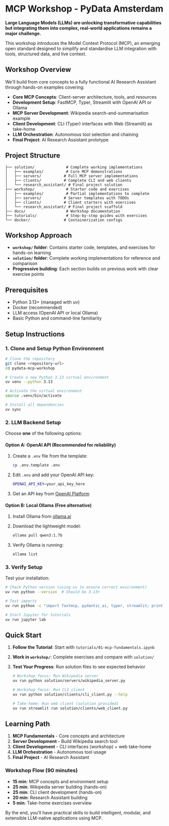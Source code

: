 # MCP Workshop - PyData Amsterdam

**Large Language Models (LLMs) are unlocking transformative capabilities  but integrating them into complex, real-world applications remains a major challenge.**

This workshop introduces the Model Context Protocol (MCP), an emerging open standard designed to simplify and standardise LLM integration with tools, structured data, and live context.

## Workshop Overview

We'll build from core concepts to a fully functional AI Research Assistant through hands-on examples covering:

- **Core MCP Concepts**: Client-server architecture, tools, and resources
- **Development Setup**: FastMCP, Typer, Streamlit with OpenAI API or Ollama
- **MCP Server Development**: Wikipedia search-and-summarisation example
- **Client Development**: CLI (Typer) interfaces with Web (Streamlit) as take-home
- **LLM Orchestration**: Autonomous tool selection and chaining
- **Final Project**: AI Research Assistant prototype

## Project Structure

```
├── solution/              # Complete working implementations
│   ├── examples/          # Core MCP demonstrations
│   ├── servers/          # Full MCP server implementations
│   ├── clients/          # Complete CLI and web clients
│   └── research_assistant/ # Final project solution
├── workshop/              # Starter code and exercises
│   ├── examples/          # Partial implementations to complete
│   ├── servers/          # Server templates with TODOs
│   ├── clients/          # Client starters with exercises
│   └── research_assistant/ # Final project scaffold
├── docs/                  # Workshop documentation
├── tutorials/             # Step-by-step guides with exercises
└── docker/               # Containerization configs
```

## Workshop Approach

- **`workshop/` folder**: Contains starter code, templates, and exercises for hands-on learning
- **`solution/` folder**: Complete working implementations for reference and comparison
- **Progressive building**: Each section builds on previous work with clear exercise points

## Prerequisites

- Python 3.13+ (managed with uv)
- Docker (recommended)
- LLM access (OpenAI API or local Ollama)
- Basic Python and command-line familiarity

## Setup Instructions

### 1. Clone and Setup Python Environment

```bash
# Clone the repository
git clone <repository-url>
cd pydata-mcp-workshop

# Create a new Python 3.13 virtual environment
uv venv --python 3.13

# Activate the virtual environment
source .venv/bin/activate

# Install all dependencies
uv sync
```

### 2. LLM Backend Setup

Choose **one** of the following options:

#### Option A: OpenAI API (Recommended for reliability)

1. Create a `.env` file from the template:
   ```bash
   cp .env.template .env
   ```

2. Edit `.env` and add your OpenAI API key:
   ```bash
   OPENAI_API_KEY=your_api_key_here
   ```

3. Get an API key from [OpenAI Platform](https://platform.openai.com/api-keys)

#### Option B: Local Ollama (Free alternative)

1. Install Ollama from [ollama.ai](https://ollama.ai)

2. Download the lightweight model:
   ```bash
   ollama pull qwen3:1.7b
   ```

3. Verify Ollama is running:
   ```bash
   ollama list
   ```

### 3. Verify Setup

Test your installation:
```bash
# Check Python version (using uv to ensure correct environment)
uv run python --version  # Should be 3.13+

# Test imports
uv run python -c "import fastmcp, pydantic_ai, typer, streamlit; print('✅ All imports successful')"

# Start Jupyter for tutorials
uv run jupyter lab
```

## Quick Start

1. **Follow the Tutorial**: Start with `tutorials/01-mcp-fundamentals.ipynb`

2. **Work in `workshop/`**: Complete exercises and compare with `solution/`

3. **Test Your Progress**: Run solution files to see expected behavior
   ```bash
   # Workshop focus: Run Wikipedia server
   uv run python solution/servers/wikipedia_server.py

   # Workshop focus: Run CLI client
   uv run python solution/clients/cli_client.py --help

   # Take-home: Run web client (solution provided)
   uv run streamlit run solution/clients/web_client.py
   ```

## Learning Path

1. **MCP Fundamentals** - Core concepts and architecture
2. **Server Development** - Build Wikipedia search tool
3. **Client Development** - CLI interfaces (workshop) + web take-home
4. **LLM Orchestration** - Autonomous tool usage
5. **Final Project** - AI Research Assistant

### Workshop Flow (90 minutes)
- **15 min**: MCP concepts and environment setup
- **25 min**: Wikipedia server building (hands-on)
- **25 min**: CLI client development (hands-on)
- **20 min**: Research Assistant building
- **5 min**: Take-home exercises overview

By the end, you'll have practical skills to build intelligent, modular, and extensible LLM-native applications using MCP.